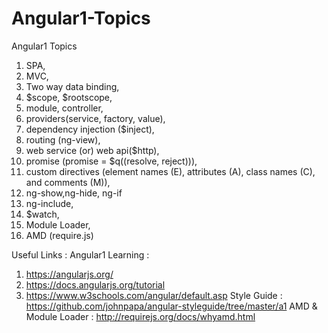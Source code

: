 # Angular1-Topics
Angular1 Topics

1. SPA, 
2. MVC,
3. Two way data binding,
4. $scope, $rootscope,
5. module, controller,
6. providers(service, factory, value),
7. dependency injection ($inject),
8. routing (ng-view),
9. web service (or) web api($http),
10. promise (promise = $q((resolve, reject))),
11. custom directives (element names (E), attributes (A), class names (C), and comments (M)),
12. ng-show,ng-hide, ng-if
13. ng-include,
14. $watch,
15. Module Loader,
16. AMD (require.js)

Useful Links :
Angular1 Learning :
1. https://angularjs.org/
2. https://docs.angularjs.org/tutorial
3. https://www.w3schools.com/angular/default.asp
Style Guide : https://github.com/johnpapa/angular-styleguide/tree/master/a1
AMD & Module Loader : http://requirejs.org/docs/whyamd.html
